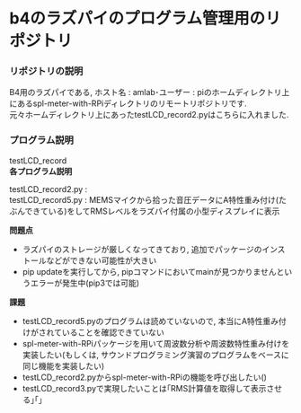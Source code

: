 # b4のラズパイのプログラム管理用のリポジトリ  

### リポジトリの説明  
B4用のラズパイである, ホスト名 : amlab･ユーザー : piのホームディレクトリ上にあるspl-meter-with-RPiディレクトリのリモートリポジトリです.  
元々ホームディレクトリ上にあったtestLCD_record2.pyはこちらに入れました.  

### プログラム説明  
testLCD_record  
**各プログラム説明**  

testLCD_record2.py :   
testLCD_record5.py : MEMSマイクから拾った音圧データにA特性重み付け(たぶんできている)をしてRMSレベルをラズパイ付属の小型ディスプレイに表示  

**問題点**  

* ラズパイのストレージが厳しくなってきており, 追加でパッケージのインストールなどができない可能性が大きい  
* pip updateを実行してから, pipコマンドにおいてmainが見つかりませんというエラーが発生中(pip3では可能)

**課題**  

* testLCD_record5.pyのプログラムは読めていないので, 本当にA特性重み付けがされていることを確認できていない  
* spl-meter-with-RPiパッケージを用いて周波数分析や周波数特性重み付けを実装したい(もしくは, サウンドプログラミング演習のプログラムをベースに同じ機能を実装したい)  
* testLCD_record2.pyからspl-meter-with-RPiの機能を呼び出したい()  
* testLCD_record3.pyで実現したいことは｢RMS計算値を取得して表示させる｣｢｣  
